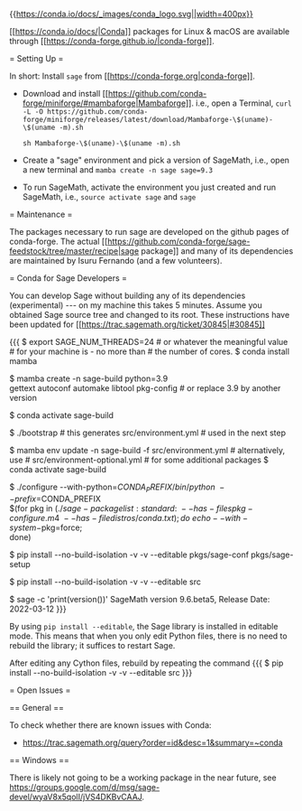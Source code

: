 {{https://conda.io/docs/_images/conda_logo.svg||width=400px}}

[[https://conda.io/docs/|Conda]] packages for Linux & macOS are available through [[https://conda-forge.github.io/|conda-forge]].

= Setting Up =

In short: Install `sage` from [[https://conda-forge.org|conda-forge]].

 * Download and install [[https://github.com/conda-forge/miniforge/#mambaforge|Mambaforge]].
   i.e., open a Terminal,
     `curl -L -O https://github.com/conda-forge/miniforge/releases/latest/download/Mambaforge-\$(uname)-\$(uname -m).sh`

     `sh Mambaforge-\$(uname)-\$(uname -m).sh`
 * Create a "sage" environment and pick a version of SageMath, i.e., open a new terminal and `mamba create -n sage sage=9.3`
 * To run SageMath, activate the environment you just created and run SageMath, i.e., `source activate sage` and `sage`

= Maintenance =

The packages necessary to run sage are developed on the github pages of conda-forge. The actual [[https://github.com/conda-forge/sage-feedstock/tree/master/recipe|sage package]] and many of its dependencies are maintained by Isuru Fernando (and a few volunteers).

= Conda for Sage Developers =

You can develop Sage without building any of its dependencies (experimental) --- on my machine this takes 5 minutes. Assume you obtained Sage source tree and changed to its root. These instructions have been updated for [[https://trac.sagemath.org/ticket/30845|#30845]]

{{{
$ export SAGE_NUM_THREADS=24                             # or whatever the meaningful value
                                                         # for your machine is - no more than 
                                                         # the number of cores.
$ conda install mamba

$ mamba create -n sage-build python=3.9 \
      gettext autoconf automake libtool pkg-config       # or replace 3.9 by another version

$ conda activate sage-build

$ ./bootstrap                                            # this generates src/environment.yml
                                                         # used in the next step

$ mamba env update -n sage-build -f src/environment.yml  # alternatively, use 
                                                         # src/environment-optional.yml 
                                                         # for some additional packages
$ conda activate sage-build

$ ./configure --with-python=$CONDA_PREFIX/bin/python             \
              --prefix=$CONDA_PREFIX                             \
              $(for pkg in $(./sage -package list :standard:     \
                               --has-file spkg-configure.m4      \
                               --has-file distros/conda.txt); do \
                    echo --with-system-$pkg=force;               \
                done)

$ pip install --no-build-isolation -v -v --editable pkgs/sage-conf pkgs/sage-setup 

$ pip install --no-build-isolation -v -v --editable src

$ sage -c 'print(version())'
SageMath version 9.6.beta5, Release Date: 2022-03-12
}}}

By using `pip install --editable`, the Sage library is installed in editable mode.
This means that when you only edit Python files, there is no need to rebuild the library; 
it suffices to restart Sage.

After editing any Cython files, rebuild by repeating the command
{{{
$ pip install --no-build-isolation -v -v --editable src
}}}

= Open Issues =

== General ==

To check whether there are known issues with Conda:

 * https://trac.sagemath.org/query?order=id&desc=1&summary=~conda

== Windows ==

There is likely not going to be a working package in the near future, see https://groups.google.com/d/msg/sage-devel/wyaV8x5qolI/jVS4DKBvCAAJ.
